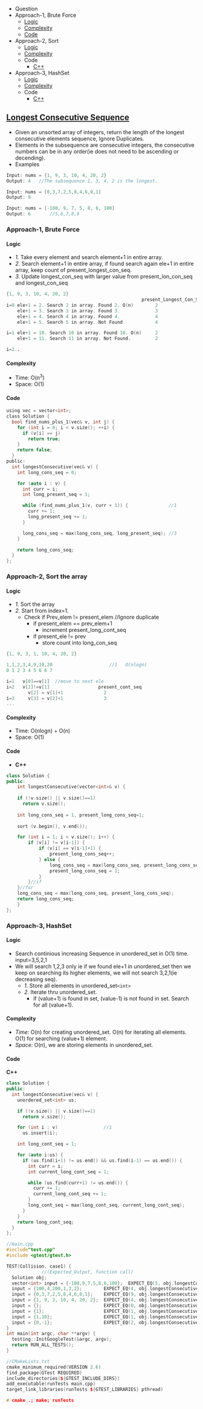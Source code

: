- Question
- Approach-1, Brute Force
  - [Logic](#logic1)
  - [Complexity](#complexity1)
  - [Code](#code1)
- Approach-2, Sort
  - [Logic](#logic2)
  - [Complexity](#complexity2)
  - Code
    - [C++](#cpp2)
- Approach-3, HashSet
  - [Logic](#logic3)
  - [Complexity](#complexity3)
  - Code
    - [C++](#cpp3)


## [Longest Consecutive Sequence](https://leetcode.com/problems/longest-consecutive-sequence)
- Given an unsorted array of integers, return the length of the longest consecutive elements sequence, Ignore Duplicates.
- Elements in the subsequence are consecutive integers, the consecutive numbers can be in any order(ie does not need to be ascending or decending).
- Examples
```c
Input: nums = {1, 9, 3, 10, 4, 20, 2}
Output: 4   //The subsequence 1, 3, 4, 2 is the longest.

Input: nums = [0,3,7,2,5,8,4,6,0,1]
Output: 9

Input: nums = [-100, 9, 7, 5, 8, 6, 100]
Output: 6       //5,6,7,8,9
```

### Approach-1, Brute Force
<a name=logic1></a>
#### Logic
- _1._ Take every element and search element+1 in entire array. 
- _2._ Search element+1 in entire array, if found search again ele+1 in entire array, keep count of present_longest_con_seq.
- _3._ Update longest_con_seq with larger value from present_lon_con_seq and longest_con_seq
```c
{1, 9, 3, 10, 4, 20, 2}
                                                  present_Longest_Con_Seq   longest_con_seq
i=0 ele+1 = 2. Search 2 in array. Found 2. O(n)        2                                       //1
    ele+1 = 3. Search 3 in array. Found 3.             3
    ele+1 = 4. Search 4 in array. Found 4.             4
    ele+1 = 5. Search 5 in array. Not Found            4                         4

i=1 ele+1 = 10. Search 10 in array. Found 10. O(n)     2
    ele+1 = 11. Search 11 in array. Not Found.         2                         4

i=2..
```

<a name=complexity1></a>
#### Complexity
- Time: O(n<sup>3</sup>)
- Space: O(1)

<a name=code1></a>
#### Code
```c
using vec = vector<int>;
class Solution {
  bool find_nums_plus_1(vec& v, int j) {
    for (int i = 0; i < v.size(); ++i) {
      if (v[i] == j)
        return true;
    }
    return false;
  }
public:
  int longestConsecutive(vec& v) {
    int long_cons_seq = 0;

    for (auto i : v) {
      int curr = i;
      int long_present_seq = 1;

      while (find_nums_plus_1(v, curr + 1)) {               //1
        curr += 1;
        long_present_seq += 1;
      }

      long_cons_seq = max(long_cons_seq, long_present_seq); //3
    }

    return long_cons_seq;
  }
};
```

### Approach-2, Sort the array
<a name=logic2></a>
#### Logic
- _1._ Sort the array
- _2._ Start from index=1. 
  - Check if Prev_elem != present_elem   //Ignore duplicate
    - if present_elem == prev_elem+1
      - increment present_long_cont_seq
    - if present_ele != prev
      - store count into long_con_seq
```c
{1, 9, 3, 1, 10, 4, 20, 2}

1,1,2,3,4,9,10,20                     //1   O(nlogn)
0 1 2 3 4 5 6 6 7

i=1   v[0]==v[1]  //move to next ele
i=2   v[2]!=v[1]                  present_cont_seq
        v[2] = v[1]+1               2
i=3     v[3] = v[2]+1               3
...     
```
<a name=complexity2></a>
#### Complexity
- Time: O(nlogn) + O(n)
- Space: O(1)

#### Code
<a name=cpp2></a>
- **C++**
```cpp
class Solution {
public:
    int longestConsecutive(vector<int>& v) {
        
    if (!v.size() || v.size()==1)
      return v.size();
        
    int long_cons_seq = 1, present_long_cons_seq=1;        
        
    sort (v.begin(), v.end());

    for (int i = 1; i < v.size(); i++) {
        if (v[i] != v[i-1]) {
            if (v[i] == v[i-1]+1) {
                present_long_cons_seq++;
            } else {
                long_cons_seq = max(long_cons_seq, present_long_cons_seq);
                present_long_cons_seq = 1;
            }
        }//if
    }//for
    long_cons_seq = max(long_cons_seq, present_long_cons_seq);
    return long_cons_seq;        
    }
};
```

### Approach-3, HashSet
<a name=logic3></a>
#### Logic
- Search continious increasing Sequence in unordered_set in O(1) time. input=3,5,2,1
- We will search 1,2,3 only ie if we found ele+1 in unordered_set then we keep on searching its higher elements, we will not search 3,2,1(ie decreasing seq).
  - _1._ Store all elements in unordered_set`<int>`
  - _2._ Iterate thru unordered_set.
    - if (value+1) is found in set, (value-1) is not found in set. Search for all (value+1).
<a name=comp3></a>
#### Complexity
- _Time:_ O(n) for creating unordered_set. O(n) for iterating all elements. O(1) for searching (value+1) element.
- _Space:_ O(n), we are storing elements in unordered_set.
<a name=code3></a>
#### Code
**C++**
```cpp
class Solution {
public:
  int longestConsecutive(vec& v) {
    unordered_set<int> us;

    if (!v.size() || v.size()==1)
      return v.size();

    for (int i : v)                 //1
      us.insert(i);

    int long_cont_seq = 1;

    for (auto i:us) {
      if (us.find(i+1) != us.end() && us.find(i-1) == us.end()) {        //2
        int curr = i;
        int current_long_cont_seq = 1;

        while (us.find(curr+1) != us.end()) {
          curr += 1;
          current_long_cont_seq += 1;
        }
        long_cont_seq = max(long_cont_seq, current_long_cont_seq);
      }
    }
    return long_cont_seq;
  }
};

//main.cpp
#include"test.cpp"
#include <gtest/gtest.h>

TEST(Collision, case1) {
             //(Expected_Output, function call)
  Solution obj;
  vector<int> input = {-100,9,7,5,8,6,100};  EXPECT_EQ(5, obj.longestConsecutive(input));
  input = {100,4,200,1,3,2};        EXPECT_EQ(4, obj.longestConsecutive(input));
  input = {0,3,7,2,5,8,4,6,0,1};    EXPECT_EQ(9, obj.longestConsecutive(input));
  input = {1, 9, 3, 10, 4, 20, 2};  EXPECT_EQ(4, obj.longestConsecutive(input));
  input = {};                       EXPECT_EQ(0, obj.longestConsecutive(input));
  input = {1};                      EXPECT_EQ(1, obj.longestConsecutive(input));
  input = {1,10};                   EXPECT_EQ(1, obj.longestConsecutive(input));
  input = {0,-1};                   EXPECT_EQ(2, obj.longestConsecutive(input));
}
int main(int argc, char **argv) {
  testing::InitGoogleTest(&argc, argv);
  return RUN_ALL_TESTS();
}

//CMakeLists.txt
cmake_minimum_required(VERSION 2.6)
find_package(GTest REQUIRED)
include_directories(${GTEST_INCLUDE_DIRS})
add_executable(runTests main.cpp)
target_link_libraries(runTests ${GTEST_LIBRARIES} pthread)

# cmake .; make; runTests
```
